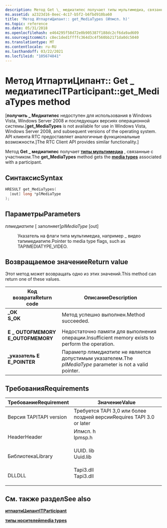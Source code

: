 ```yaml
---
description: Метод Get \_ медиатипес получает типы мультимедиа, связанные с участником.
ms.assetid: a2323d16-8eec-4c17-b5f2-b6fbd910ba60
title: 'Метод ИтпартиЦипант:: get_MediaTypes (Ипмсп. h)'
ms.topic: reference
ms.date: 05/31/2018
ms.openlocfilehash: e464295f58d72e0b905387f188dc2cf6da9ad609
ms.sourcegitcommit: c8ec1ded1ffffc364d3c4f560bb2171da0dc5040
ms.translationtype: MT
ms.contentlocale: ru-RU
ms.lasthandoff: 03/22/2021
ms.locfileid: "105674841"
---
```

# <a name="itparticipantget_mediatypes-method"></a><span data-ttu-id="81c07-103">Метод ИтпартиЦипант:: Get \_ медиатипес</span><span class="sxs-lookup"><span data-stu-id="81c07-103">ITParticipant::get\_MediaTypes method</span></span>

<span data-ttu-id="81c07-104">\[**получить \_ Медиатипес** недоступен для использования в Windows Vista, Windows Server 2008 и последующих версиях операционной системы.</span><span class="sxs-lookup"><span data-stu-id="81c07-104">\[**get\_MediaTypes** is not available for use in Windows Vista, Windows Server 2008, and subsequent versions of the operating system.</span></span> <span data-ttu-id="81c07-105">API клиента RTC предоставляет аналогичные функциональные возможности.\]</span><span class="sxs-lookup"><span data-stu-id="81c07-105">The RTC Client API provides similar functionality.\]</span></span>

<span data-ttu-id="81c07-106">Метод **Get \_ медиатипес** получает [**типы мультимедиа**](tapimediatype--constants.md) , связанные с участником.</span><span class="sxs-lookup"><span data-stu-id="81c07-106">The **get\_MediaTypes** method gets the [**media types**](tapimediatype--constants.md) associated with a participant.</span></span>

## <a name="syntax"></a><span data-ttu-id="81c07-107">Синтаксис</span><span class="sxs-lookup"><span data-stu-id="81c07-107">Syntax</span></span>


```C++
HRESULT get_MediaTypes(
  [out] long *plMediaType
);
```



## <a name="parameters"></a><span data-ttu-id="81c07-108">Параметры</span><span class="sxs-lookup"><span data-stu-id="81c07-108">Parameters</span></span>

<dl> <dt>

<span data-ttu-id="81c07-109">*плмедиатипе* \[ заполняет\]</span><span class="sxs-lookup"><span data-stu-id="81c07-109">*plMediaType* \[out\]</span></span>
</dt> <dd>

<span data-ttu-id="81c07-110">Указатель на флаги типа мультимедиа, например \_ видео тапимедиатипе.</span><span class="sxs-lookup"><span data-stu-id="81c07-110">Pointer to media type flags, such as TAPIMEDIATYPE\_VIDEO.</span></span>

</dd> </dl>

## <a name="return-value"></a><span data-ttu-id="81c07-111">Возвращаемое значение</span><span class="sxs-lookup"><span data-stu-id="81c07-111">Return value</span></span>

<span data-ttu-id="81c07-112">Этот метод может возвращать одно из этих значений.</span><span class="sxs-lookup"><span data-stu-id="81c07-112">This method can return one of these values.</span></span>



| <span data-ttu-id="81c07-113">Код возврата</span><span class="sxs-lookup"><span data-stu-id="81c07-113">Return code</span></span>                                                                                   | <span data-ttu-id="81c07-114">Описание</span><span class="sxs-lookup"><span data-stu-id="81c07-114">Description</span></span>                                                     |
|-----------------------------------------------------------------------------------------------|-----------------------------------------------------------------|
| <dl> <span data-ttu-id="81c07-115"><dt>**\_ОК**</dt></span><span class="sxs-lookup"><span data-stu-id="81c07-115"><dt>**S\_OK**</dt></span></span> </dl>          | <span data-ttu-id="81c07-116">Метод успешно выполнен.</span><span class="sxs-lookup"><span data-stu-id="81c07-116">Method succeeded.</span></span><br/>                                    |
| <dl> <span data-ttu-id="81c07-117"><dt>**E \_ OUTOFMEMORY**</dt></span><span class="sxs-lookup"><span data-stu-id="81c07-117"><dt>**E\_OUTOFMEMORY**</dt></span></span> </dl> | <span data-ttu-id="81c07-118">Недостаточно памяти для выполнения операции.</span><span class="sxs-lookup"><span data-stu-id="81c07-118">Insufficient memory exists to perform the operation.</span></span><br/> |
| <dl> <span data-ttu-id="81c07-119"><dt>**\_указатель E**</dt></span><span class="sxs-lookup"><span data-stu-id="81c07-119"><dt>**E\_POINTER**</dt></span></span> </dl>     | <span data-ttu-id="81c07-120">Параметр *плмедиатипе* не является допустимым указателем.</span><span class="sxs-lookup"><span data-stu-id="81c07-120">The *plMediaType* parameter is not a valid pointer.</span></span><br/>  |



 

## <a name="requirements"></a><span data-ttu-id="81c07-121">Требования</span><span class="sxs-lookup"><span data-stu-id="81c07-121">Requirements</span></span>



| <span data-ttu-id="81c07-122">Требование</span><span class="sxs-lookup"><span data-stu-id="81c07-122">Requirement</span></span> | <span data-ttu-id="81c07-123">Значение</span><span class="sxs-lookup"><span data-stu-id="81c07-123">Value</span></span> |
|-------------------------|--------------------------------------------------------------------------------------|
| <span data-ttu-id="81c07-124">Версия TAPI</span><span class="sxs-lookup"><span data-stu-id="81c07-124">TAPI version</span></span><br/> | <span data-ttu-id="81c07-125">Требуется TAPI 3,0 или более поздней версии</span><span class="sxs-lookup"><span data-stu-id="81c07-125">Requires TAPI 3.0 or later</span></span><br/>                                                |
| <span data-ttu-id="81c07-126">Header</span><span class="sxs-lookup"><span data-stu-id="81c07-126">Header</span></span><br/>       | <dl> <span data-ttu-id="81c07-127"><dt>Ипмсп. h</dt></span><span class="sxs-lookup"><span data-stu-id="81c07-127"><dt>Ipmsp.h</dt></span></span> </dl>   |
| <span data-ttu-id="81c07-128">Библиотека</span><span class="sxs-lookup"><span data-stu-id="81c07-128">Library</span></span><br/>      | <dl> <span data-ttu-id="81c07-129"><dt>UUID. lib</dt></span><span class="sxs-lookup"><span data-stu-id="81c07-129"><dt>Uuid.lib</dt></span></span> </dl>  |
| <span data-ttu-id="81c07-130">DLL</span><span class="sxs-lookup"><span data-stu-id="81c07-130">DLL</span></span><br/>          | <dl> <span data-ttu-id="81c07-131"><dt>Tapi3.dll</dt></span><span class="sxs-lookup"><span data-stu-id="81c07-131"><dt>Tapi3.dll</dt></span></span> </dl> |



## <a name="see-also"></a><span data-ttu-id="81c07-132">См. также раздел</span><span class="sxs-lookup"><span data-stu-id="81c07-132">See also</span></span>

<dl> <dt>

[<span data-ttu-id="81c07-133">**итпартиЦипант**</span><span class="sxs-lookup"><span data-stu-id="81c07-133">**ITParticipant**</span></span>](itparticipant.md)
</dt> <dt>

[<span data-ttu-id="81c07-134">**типы носителей**</span><span class="sxs-lookup"><span data-stu-id="81c07-134">**media types**</span></span>](tapimediatype--constants.md)
</dt> </dl>

 

 




